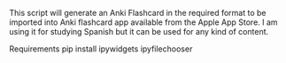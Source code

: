 This script will generate an Anki Flashcard in the required format to be imported into Anki flashcard app available from the Apple App Store.
I am using it for studying Spanish but it can be used for any kind of content.

Requirements
pip install ipywidgets ipyfilechooser
